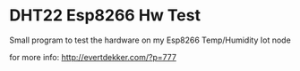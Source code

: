 # DHT22 Esp8266 Hw Test
Small program to test the hardware on my Esp8266 Temp/Humidity Iot node

for more info: http://evertdekker.com/?p=777

